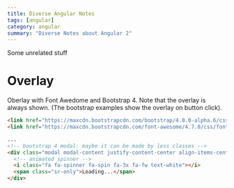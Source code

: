 ```yaml
---
title: Diverse Angular Notes
tags: [angular]
category: angular
summary: "Diverse Notes about Angular 2"
---
```


Some unrelated stuff

# Overlay

Oberlay with Font Awedome and Bootstrap 4. Note that the overlay is always shown. (The bootstrap examples show the overlay on button click).

~~~html
<link href="https://maxcdn.bootstrapcdn.com/bootstrap/4.0.0-alpha.6/css/bootstrap.min.css" rel="stylesheet">
<link href="https://maxcdn.bootstrapcdn.com/font-awesome/4.7.0/css/font-awesome.min.css" rel="stylesheet">

...
<!-- bootstrap 4 modal: maybe it can be made by less classes -->
<div class="modal modal-content justify-content-center align-items-center w-100 h-100 modal-backdrop show ">
  <!-- animated spinner -->
  <i class="fa fa-spinner fa-spin fa-3x fa-fw text-white"></i>
  <span class="sr-only">Loading...</span>
</div>
~~~

